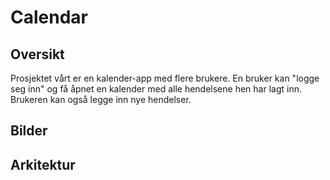 # Calendar

## Oversikt

Prosjektet vårt er en kalender-app med flere brukere. En bruker kan "logge seg inn" og få åpnet en kalender med alle hendelsene hen har lagt inn. Brukeren kan også legge inn nye hendelser.

## Bilder

## Arkitektur
